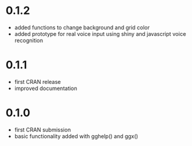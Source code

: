 # 0.1.2

- added functions to change background and grid color
- added prototype for real voice input using shiny and javascript voice recognition

# 0.1.1

- first CRAN release
- improved documentation

# 0.1.0

- first CRAN submission
- basic functionality added with gghelp() and ggx() 